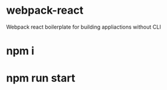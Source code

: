 # webpack-react
Webpack react boilerplate for building appliactions without CLI
# npm i
# npm run start 
